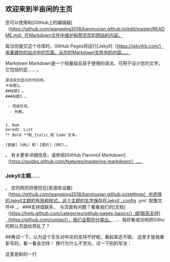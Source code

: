 ## 欢迎来到半亩闲的主页

您可以使用和[GitHub上的编辑器]（https://github.com/wangqing2018/banmuxian.github.io/edit/master/README.md）在Markdown文件中维护和预览您的网站的内容。

每当你提交这个仓库时，GitHub Pages将运行[Jekyll]（https://jekyllrb.com/）来重建你的站点中的页面，从你的Markdown文件中的内容。。。

Markdown Markdown是一个轻量级且易于使用的语法，可用于设计您的文字。它包括约定......
。
```降价。
语法突出显示的代码块。
＃标题1。
##标题2 。
###标题3 。

 - 项目符号。
  - 列表。


1. Num
bered2. List
** Bold **和_Italic_和`Code`文本。

[链接]（URL）和！[图片]（SRC）。。
```
。
有关更多详细信息，请参阅[GitHub Flavored Markdown]（https://guides.github.com/features/mastering-markdown/）..。
### Jekyll主题.....
。
您的网页将使您在[资源库设置]（https://github.com/wangqing2018/banmuxian.github.io/settings）中选择的Jekyll主题的布局和样式。这个主题的名字保存在Jekyll`_config .yml` 配置文件中..。
###支持或联系..
   与页面有问题？看看我们的[文档]（https://help.github.com/categories/github-pages-basics/）或[联系支持]（https://github.com/contact），我们会帮你分类出。
.....
我好象成功地把Githu的默认页面给弄乱了？

##再试一下，以为这个东东对中文的支持不好呢，看起来还不错。
这里才是我重新写的，看一看会怎样！
换行为什么不灵光，试一下别的写法：
<p>这里是新的一行</p>
